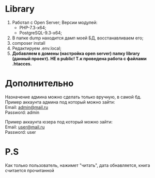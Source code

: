 # Library
1. Работал с Open Server;
	Версии модулей:
	-	PHP-7.3-x64;
	-	PostgreSQL-9.3-x64;
2. В папке dump находится дамп моей БД, восстанавливаем его;
3. composer install
4. Редактируем .env.local;
5. **Добавляем в домены (настройка open server) папку library (данный проект). НЕ в public! Т.к проведена работа с файлами .htacces.**

# Дополнительно
Назначение админа можно сделать только вручную, в самой бд.  
Пример аккаунта админа под который можно зайти:  
Email: admin@mail.ru  
Password: admin

Пример аккаунта юзера под который можно зайти:  
Email: user@mail.ru  
Password: user 

# P.S  
Как только пользователь, нажимет "читать", дата обнавляется, книга считается прочитанной